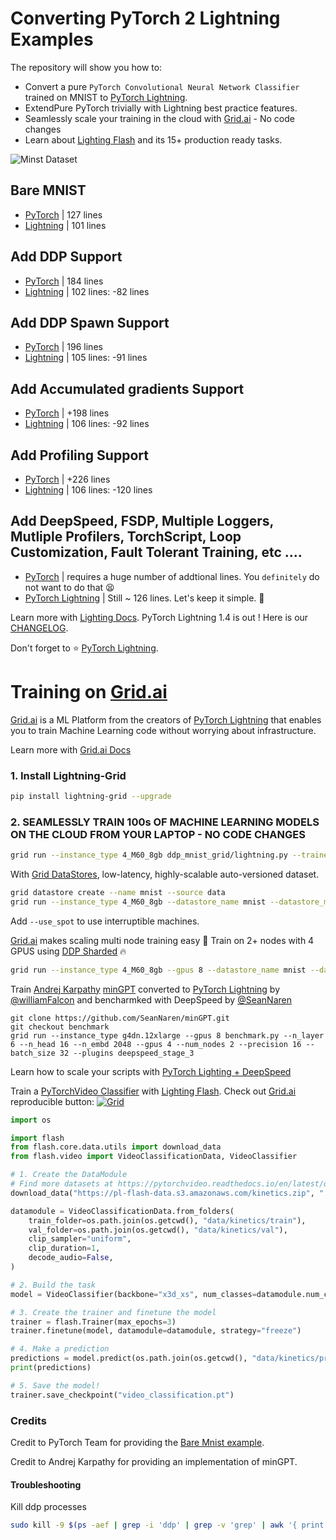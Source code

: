 # Converting PyTorch 2 Lightning Examples

The repository will show you how to:
* Convert a pure `PyTorch Convolutional Neural Network Classifier` trained on MNIST to [PyTorch Lightning](https://github.com/PyTorchLightning/pytorch-lightning).
* ExtendPure PyTorch trivially with Lightning best practice features.
* Seamlessly scale your training in the cloud with [Grid.ai](https://www.grid.ai/) - No code changes
* Learn about [Lighting Flash](https://github.com/PyTorchLightning/lightning-flash) and its 15+ production ready tasks.

![Minst Dataset](https://miro.medium.com/max/800/1*LyRlX__08q40UJohhJG9Ow.png)

## Bare MNIST
* [PyTorch](bare_mnist/pytorch.py) | 127 lines 
* [Lightning](bare_mnist/lightning.py) | 101 lines 

## Add DDP Support
* [PyTorch](ddp_mnist/pytorch.py) | 184 lines
* [Lightning](ddp_mnist/lightning.py) | 102 lines: -82 lines

## Add DDP Spawn Support
* [PyTorch](ddp_mnist_spawn/lightning.py) | 196 lines
* [Lightning](ddp_mnist_spawn/lightning.py) | 105 lines: -91 lines

## Add Accumulated gradients Support
* [PyTorch](ddp_mnist_accumulate_gradients/pytorch.py) | +198 lines 
* [Lightning](ddp_mnist_accumulate_gradients/lightning.py) | 106 lines: -92 lines

## Add Profiling Support
* [PyTorch](ddp_mnist_accumulate_gradients_profiler/pytorch.py) | +226 lines 
* [Lightning](ddp_mnist_accumulate_gradients_profiler/lightning.py) | 106 lines: -120 lines

## Add DeepSpeed, FSDP, Multiple Loggers, Mutliple Profilers, TorchScript, Loop Customization, Fault Tolerant Training, etc ....
* [PyTorch](https://github.com/PyTorchLightning/pytorch-lightning) | requires a huge number of addtional lines. You `definitely` do not  want to do that :tired_face: 
* [PyTorch Lightning](https://github.com/PyTorchLightning/pytorch-lightning) | Still ~ 126 lines. Let's keep it simple. :rocket:

Learn more with [Lighting Docs](https://pytorch-lightning.readthedocs.io/en/stable/).
PyTorch Lightning 1.4 is out ! Here is our [CHANGELOG](https://github.com/PyTorchLightning/pytorch-lightning/releases/tag/1.4.0).

Don't forget to :star: [PyTorch Lightning](https://github.com/PyTorchLightning/pytorch-lightning).

# Training on [Grid.ai](https://www.grid.ai/)

[Grid.ai](https://www.grid.ai/) is a ML Platform from the creators of [PyTorch Lightning](https://github.com/PyTorchLightning/pytorch-lightning) that enables you to train Machine Learning code without worrying about infrastructure. 

Learn more with [Grid.ai Docs](https://docs.grid.ai/platform/about-these-features/multi-node)

### 1. Install Lightning-Grid

```bash
pip install lightning-grid --upgrade
```

### 2. SEAMLESSLY TRAIN 100s OF MACHINE LEARNING MODELS ON THE CLOUD FROM YOUR LAPTOP - NO CODE CHANGES


```bash
grid run --instance_type 4_M60_8gb ddp_mnist_grid/lightning.py --trainer.max_epochs 2 --trainer.gpus 4 --trainer.accelerator ddp
```

With [Grid DataStores](https://docs.grid.ai/products/global-cli-configs/cli-api/grid-datastores), low-latency, highly-scalable auto-versioned dataset.

```bash
grid datastore create --name mnist --source data
grid run --instance_type 4_M60_8gb --datastore_name mnist --datastore_mount_dir data ddp_mnist_grid/lightning.py  --trainer.max_epochs 2 --trainer.gpus 4 --trainer.accelerator ddp
```

Add `--use_spot` to use interruptible machines.

[Grid.ai](https://www.grid.ai/) makes scaling multi node training easy :rocket: Train on 2+ nodes with 4 GPUS using [DDP Sharded](https://medium.com/pytorch/pytorch-lightning-1-1-model-parallelism-training-and-more-logging-options-7d1e47db7b0b) :fire:


```bash
grid run --instance_type 4_M60_8gb --gpus 8 --datastore_name mnist --datastore_mount_dir data  ddp_mnist_grid/lightning.py  --trainer.max_epochs 2 --trainer.num_nodes 2 --trainer.gpus 4 --trainer.accelerator ddp_sharded
```

Train [Andrej Karpathy](https://karpathy.ai) [minGPT](https://github.com/karpathy/minGPT) converted to [PyTorch Lightning](https://github.com/PyTorchLightning/pytorch-lightning) by [@williamFalcon](https://github.com/williamFalcon) and bencharmked with DeepSpeed by [@SeanNaren](https://github.com/SeanNaren)

```
git clone https://github.com/SeanNaren/minGPT.git
git checkout benchmark
grid run --instance_type g4dn.12xlarge --gpus 8 benchmark.py --n_layer 6 --n_head 16 --n_embd 2048 --gpus 4 --num_nodes 2 --precision 16 --batch_size 32 --plugins deepspeed_stage_3
```

Learn how to scale your scripts with [PyTorch Lighting + DeepSpeed](https://devblog.pytorchlightning.ai/accessible-multi-billion-parameter-model-training-with-pytorch-lightning-deepspeed-c9333ac3bb59)

Train a [PyTorchVideo Classifier](https://github.com/PyTorchLightning/lightning-flash/blob/master/flash_examples/video_classification.py) with [Lighting Flash](https://github.com/PyTorchLightning/lightning-flash). Check out [Grid.ai](https://www.grid.ai/) reproducible button: 
[![Grid](https://img.shields.io/badge/rid_AI-run-78FF96.svg?labelColor=black&logo=data:image/svg%2bxml;base64,PHN2ZyB3aWR0aD0iNDgiIGhlaWdodD0iNDgiIGZpbGw9Im5vbmUiIHhtbG5zPSJodHRwOi8vd3d3LnczLm9yZy8yMDAwL3N2ZyI+PHBhdGggZD0iTTEgMTR2MjBhMTQgMTQgMCAwMDE0IDE0aDlWMzYuOEgxMi42VjExaDIyLjV2N2gxMS4yVjE0QTE0IDE0IDAgMDAzMi40IDBIMTVBMTQgMTQgMCAwMDEgMTR6IiBmaWxsPSIjZmZmIi8+PHBhdGggZD0iTTM1LjIgNDhoMTEuMlYyNS41SDIzLjl2MTEuM2gxMS4zVjQ4eiIgZmlsbD0iI2ZmZiIvPjwvc3ZnPg==)](https://platform.grid.ai/#/runs?script=https://github.com/aribornstein/KineticsDemo/blob/188f1948725506914b67d3814073a7bec152ac0a/train.py&cloud=grid&instance=g4dn.xlarge&accelerators=1&disk_size=200&framework=lightning&script_args=train.py%20--gpus%201%20--max_epochs%203)


```py
import os

import flash
from flash.core.data.utils import download_data
from flash.video import VideoClassificationData, VideoClassifier

# 1. Create the DataModule
# Find more datasets at https://pytorchvideo.readthedocs.io/en/latest/data.html
download_data("https://pl-flash-data.s3.amazonaws.com/kinetics.zip", "./data")

datamodule = VideoClassificationData.from_folders(
    train_folder=os.path.join(os.getcwd(), "data/kinetics/train"),
    val_folder=os.path.join(os.getcwd(), "data/kinetics/val"),
    clip_sampler="uniform",
    clip_duration=1,
    decode_audio=False,
)

# 2. Build the task
model = VideoClassifier(backbone="x3d_xs", num_classes=datamodule.num_classes, pretrained=False)

# 3. Create the trainer and finetune the model
trainer = flash.Trainer(max_epochs=3)
trainer.finetune(model, datamodule=datamodule, strategy="freeze")

# 4. Make a prediction
predictions = model.predict(os.path.join(os.getcwd(), "data/kinetics/predict"))
print(predictions)

# 5. Save the model!
trainer.save_checkpoint("video_classification.pt")
```

### Credits

Credit to PyTorch Team for providing the [Bare Mnist example](https://github.com/pytorch/examples/blob/master/mnist/main.py).

Credit to Andrej Karpathy for providing an implementation of minGPT.


#### Troubleshooting

Kill ddp processes

```bash
sudo kill -9 $(ps -aef | grep -i 'ddp' | grep -v 'grep' | awk '{ print $2 }')
```
